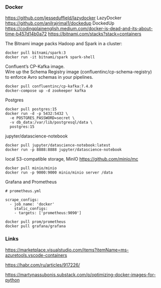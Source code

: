 ### Docker

<https://github.com/jesseduffield/lazydocker> LazyDocker  
<https://github.com/anilrajrimal1/dockedup> DockedUp 
<https://codingplainenglish.medium.com/docker-is-dead-and-its-about-time-b457d14b0a72> 
<https://bitnami.com/stacks?stack=containers>

 The Bitnami image packs Hadoop and Spark in a cluster:
```
docker pull bitnami/spark:3
docker run -it bitnami/spark spark-shell
```

Confluent’s CP-Kafka image.  
Wire up the Schema Registry image (confluentinc/cp-schema-registry)  
to enforce Avro schemas in your pipelines.
 
```
docker pull confluentinc/cp-kafka:7.4.0
docker-compose up -d zookeeper kafka
```

Postgres
```
docker pull postgres:15
docker run -d -p 5432:5432 \
  -e POSTGRES_PASSWORD=secret \
  -v db_data:/var/lib/postgresql/data \
  postgres:15
```

jupyter/datascience-notebook
```
docker pull jupyter/datascience-notebook:latest
docker run -p 8888:8888 jupyter/datascience-notebook
```

local S3-compatible storage, MinIO <https://github.com/minio/mc>

```
docker pull minio/minio
docker run -p 9000:9000 minio/minio server /data
```

Grafana and Prometheus 
```
# prometheus.yml

scrape_configs:
  - job_name: 'docker'
    static_configs:
    - targets: ['prometheus:9090']

docker pull prom/prometheus
docker pull grafana/grafana
```

### Links

<https://marketplace.visualstudio.com/items?itemName=ms-azuretools.vscode-containers>

<https://habr.com/ru/articles/917226/>

<https://martynassubonis.substack.com/p/optimizing-docker-images-for-python>

